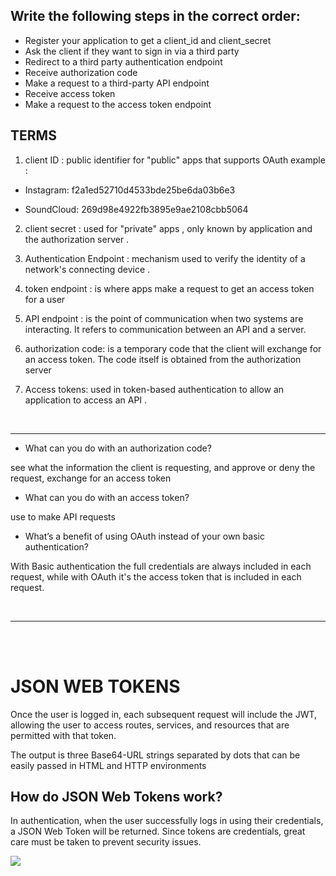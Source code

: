 
## Write the following steps in the correct order:

- Register your application to get a client_id and client_secret
- Ask the client if they want to sign in via a third party
- Redirect to a third party authentication endpoint
- Receive authorization code
- Make a request to a third-party API endpoint
- Receive access token
- Make a request to the access token endpoint



## TERMS 

1. client ID : 
public identifier for "public" apps  that supports OAuth 
example : 

- Instagram: f2a1ed52710d4533bde25be6da03b6e3

- SoundCloud: 269d98e4922fb3895e9ae2108cbb5064

2. client secret : used for "private" apps , only known by application and the authorization server . 


3. Authentication Endpoint : mechanism used to verify the identity of a network's  connecting device .

4. token endpoint : is where apps make a request to get an access token for a user  

5. API endpoint : is the point of  communication when two systems are interacting. It refers to  communication between an API and a server.

6. authorization code:  is a temporary code that the client will exchange for an access token. The code itself is obtained from the authorization server


7. Access tokens: used in token-based authentication to allow an application to access an API . 

<br> 
<hr>

- What can you do with an authorization code?

 see what the information the client is requesting, and approve or deny the request, exchange for an access token

- What can you do with an access token?

 use to make API requests

- What’s a benefit of using OAuth instead of your own basic authentication?

 With Basic authentication the full credentials are always included in each request, while with OAuth it's the access token that is included in each request.


<br> 
<hr>

   
<br><br>

# JSON WEB TOKENS 

Once the user is logged in, each subsequent request will include the JWT, allowing the user to access routes, services, and resources that are permitted with that token.

The output is three Base64-URL strings separated by dots that can be easily passed in HTML and HTTP environments

## How do JSON Web Tokens work?

In authentication, when the user successfully logs in using their credentials, a JSON Web Token will be returned. Since tokens are credentials, great care must be taken to prevent security issues. 

![](https://cdn.auth0.com/blog/legacy-app-auth/legacy-app-auth-5.png)
